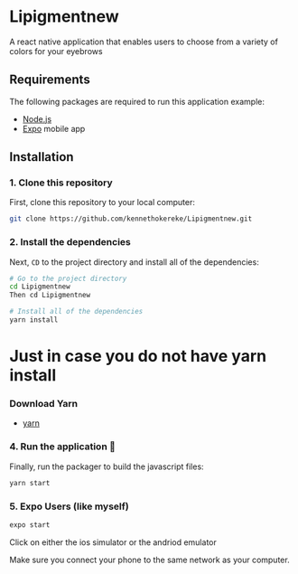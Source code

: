 # Lipigmentnew
A react native application that enables users to choose from a variety of colors for your eyebrows




## Requirements
The following packages are required to run this application example:
* [Node.js](https://nodejs.org)
* [Expo](https://expo.io) mobile app

## Installation

### 1. Clone this repository
First, clone this repository to your local computer:

```bash
git clone https://github.com/kennethokereke/Lipigmentnew.git
```

### 2. Install the dependencies
Next, `CD` to the project directory and install all of the dependencies:

```bash
# Go to the project directory
cd Lipigmentnew
Then cd Lipigmentnew

# Install all of the dependencies
yarn install
```

# Just in case you do not have yarn install

### Download Yarn
* [yarn](https://yarnpkg.com/lang/en/docs/install/#mac-stable)



### 4. Run the application 🎉

Finally, run the packager to build the javascript files:

```bash
yarn start
```

### 5. Expo Users (like myself)

```bash
expo start
```

Click on either the ios simulator or the andriod emulator 

Make sure you connect your phone to the same network as your computer. 
